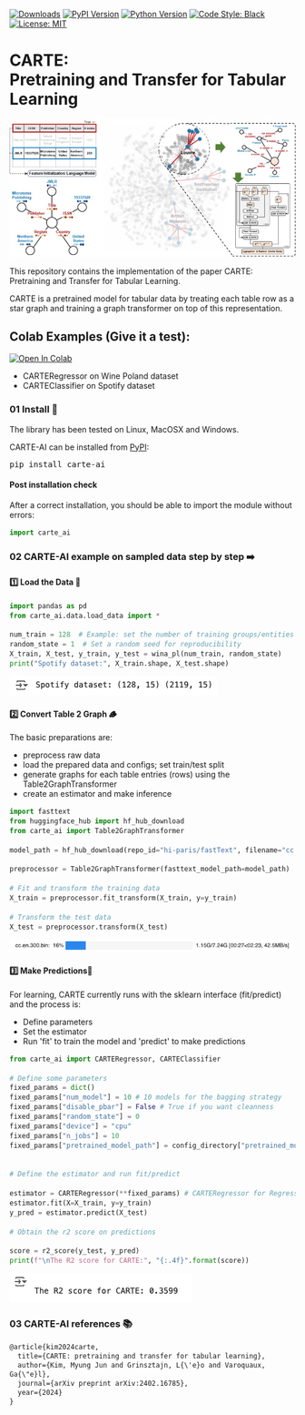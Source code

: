 [![Downloads](https://img.shields.io/pypi/dm/carte-ai)](https://pypi.org/project/carte-ai/)
[![PyPI Version](https://img.shields.io/pypi/v/carte-ai)](https://pypi.org/project/carte-ai/)
[![Python Version](https://img.shields.io/pypi/pyversions/carte-ai)](https://pypi.org/project/carte-ai/)
[![Code Style: Black](https://img.shields.io/badge/code%20style-black-000000.svg)](https://github.com/psf/black)
[![License: MIT](https://img.shields.io/badge/license-MIT-blue.svg)](https://opensource.org/licenses/MIT)


# CARTE: <br />Pretraining and Transfer for Tabular Learning

![CARTE_outline](carte_ai/data/etc/outline_carte.jpg)

This repository contains the implementation of the paper CARTE: Pretraining and Transfer for Tabular Learning.

CARTE is a pretrained model for tabular data by treating each table row as a star graph and training a graph transformer on top of this representation.

## Colab Examples (Give it a test):
[![Open In Colab](https://colab.research.google.com/assets/colab-badge.svg)](https://colab.research.google.com/drive/1PeltEmNLehQ26VQtFJhl7OxnzCS8rPMT?usp=sharing)
* CARTERegressor on Wine Poland dataset
* CARTEClassifier on Spotify dataset
  


### 01 Install 🚀

The library has been tested on Linux, MacOSX and Windows.

CARTE-AI can be installed from [PyPI](https://pypi.org/project/carte-ai):

<pre>
pip install carte-ai
</pre>

#### Post installation check
After a correct installation, you should be able to import the module without errors:

```python
import carte_ai
```

### 02 CARTE-AI example on sampled data step by step ➡️

#### 1️⃣ Load the Data 💽
```python
import pandas as pd
from carte_ai.data.load_data import *

num_train = 128  # Example: set the number of training groups/entities
random_state = 1  # Set a random seed for reproducibility
X_train, X_test, y_train, y_test = wina_pl(num_train, random_state)
print("Spotify dataset:", X_train.shape, X_test.shape)
```
![sample](images/data.png)

#### 2️⃣ Convert Table 2 Graph 🪵

The basic preparations are:
- preprocess raw data
- load the prepared data and configs; set train/test split
- generate graphs for each table entries (rows) using the Table2GraphTransformer
- create an estimator and make inference

```python
import fasttext
from huggingface_hub import hf_hub_download
from carte_ai import Table2GraphTransformer

model_path = hf_hub_download(repo_id="hi-paris/fastText", filename="cc.en.300.bin")

preprocessor = Table2GraphTransformer(fasttext_model_path=model_path)

# Fit and transform the training data
X_train = preprocessor.fit_transform(X_train, y=y_train)

# Transform the test data
X_test = preprocessor.transform(X_test)
```
![sample](images/t2g.png)

#### 3️⃣ Make Predictions🔮
For learning, CARTE currently runs with the sklearn interface (fit/predict) and the process is:
- Define parameters
- Set the estimator
- Run 'fit' to train the model and 'predict' to make predictions

```python
from carte_ai import CARTERegressor, CARTEClassifier

# Define some parameters
fixed_params = dict()
fixed_params["num_model"] = 10 # 10 models for the bagging strategy
fixed_params["disable_pbar"] = False # True if you want cleanness
fixed_params["random_state"] = 0
fixed_params["device"] = "cpu"
fixed_params["n_jobs"] = 10
fixed_params["pretrained_model_path"] = config_directory["pretrained_model"]


# Define the estimator and run fit/predict

estimator = CARTERegressor(**fixed_params) # CARTERegressor for Regression
estimator.fit(X=X_train, y=y_train)
y_pred = estimator.predict(X_test)

# Obtain the r2 score on predictions

score = r2_score(y_test, y_pred)
print(f"\nThe R2 score for CARTE:", "{:.4f}".format(score))
```
![sample](images/performance.png)

### 03 CARTE-AI references 📚

```
@article{kim2024carte,
  title={CARTE: pretraining and transfer for tabular learning},
  author={Kim, Myung Jun and Grinsztajn, L{\'e}o and Varoquaux, Ga{\"e}l},
  journal={arXiv preprint arXiv:2402.16785},
  year={2024}
}
```
